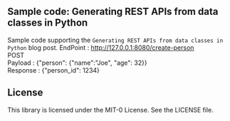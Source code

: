 ## Sample code: Generating REST APIs from data classes in Python

Sample code supporting the `Generating REST APIs from data classes in Python` blog post.
EndPoint : http://127.0.0.1:8080/create-person <br>
POST <br>
Payload : {"person": {"name":"Joe", "age": 32}} <br>
Response : {"person_id": 1234} <br>

## License

This library is licensed under the MIT-0 License. See the LICENSE file.
